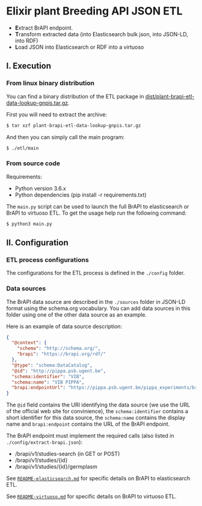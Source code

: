 Elixir plant Breeding API JSON ETL
==================================

- **E**xtract BrAPI endpoint.
- **T**ransform extracted data (into Elasticsearch bulk json, into JSON-LD, into RDF)
- **L**oad JSON into Elasticsearch or RDF into a virtuoso

## I. Execution

### From linux binary distribution

You can find a binary distribution of the ETL package in [dist/plant-brapi-etl-data-lookup-gnpis.tar.gz](dist/plant-brapi-etl-data-lookup-gnpis.tar.gz).
 
First you will need to extract the archive:
```sh
$ tar xzf plant-brapi-etl-data-lookup-gnpis.tar.gz
``` 

And then you can simply call the main program:
```sh
$ ./etl/main
```

### From source code

Requirements:
- Python version 3.6.x
- Python dependencies (pip install -r requirements.txt)


The `main.py` script can be used to launch the full BrAPI to elasticsearch or BrAPI to virtuoso ETL. To get the usage help run the following command:

```sh
$ python3 main.py
```

## II. Configuration

### ETL process configurations

The configurations for the ETL process is defined in the `./config` folder.

### Data sources

The BrAPI data source are described in the `./sources` folder in JSON-LD format using the schema.org vocabulary.
You can add data sources in this folder using one of the other data source as an example.

Here is an example of data source description:
```json
{
  "@context": {
    "schema": "http://schema.org/",
    "brapi": "https://brapi.org/rdf/"
  },
  "@type": "schema:DataCatalog",
  "@id": "http://pippa.psb.ugent.be",
  "schema:identifier": "VIB",
  "schema:name": "VIB PIPPA",
  "brapi:endpointUrl": "https://pippa.psb.ugent.be/pippa_experiments/brapi/v1/"
} 
```

The `@id` field contains the URI identifying the data source (we use the URL of the official web site for convinience), the `schema:identifier` contains a short identifier for this data source, the `schema:name` contains the display name and `brapi:endpoint` contains the URL of the BrAPI endpoint.

The BrAPI endpoint must implement the required calls (also listed in `./config/extract-brapi.json`):
- /brapi/v1/studies-search (in GET or POST)
- /brapi/v1/studies/{id} 
- /brapi/v1/studies/{id}/germplasm

See [`README-elasticsearch.md`](README-elasticsearch.md) for specific details on BrAPI to elasticsearch ETL.

See [`README-virtuoso.md`](README-virtuoso.md) for specific details on BrAPI to virtuoso ETL.
